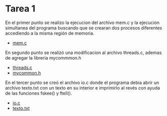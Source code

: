 # Tarea 1

En el primer punto se realizo la ejecucion del archivo mem.c y la ejecucion simultanea del programa buscando que se crearan dos procesos diferentes accediendo a la misma región de memoria.

* [mem.c](mem.c)

En segundo punto se realizó una modificacion al archivo threads.c, ademas de agregar la libreria mycommmon.h

* [threads.c](threads.c)
* [mycommon.h](mycommon.h)

En el tercer punto se creó el archivo io.c donde el programa debia abrir un archivo texto.txt con un texto en su interior e imprimirlo al revés con ayuda de las funciones fskee() y ftell().

* [io.c](io.c)
* [texto.txt](texto.txt)